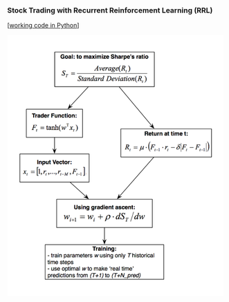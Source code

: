 ### Stock Trading with Recurrent Reinforcement Learning (RRL)

[[working code in Python](https://github.com/FRTP/Algorithms)]

<img src=images/trading-w-rrl_1.png width=500>
